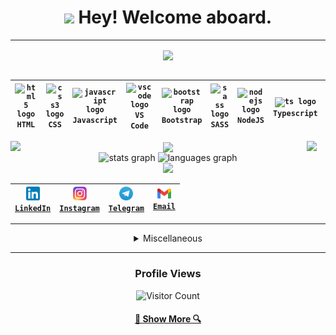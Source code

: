 
<h1 align="center"><img src="https://media.tenor.com/eT_e-q0D5xoAAAAi/long-livethe-blob-sunglasses.gif" width="30px"> Hey! Welcome aboard. </h1>

___

<!-- <img align="right" height="150" src="https://avatars.githubusercontent.com/u/109812198?v=4"  /> -->

<div align="center">
<img align="center" src="https://cdn.discordapp.com/attachments/1080914521000005654/1080961042609348758/20230302_221151.png" width="350px" /><br>
<br>

|<code><img src="https://cdn.jsdelivr.net/gh/devicons/devicon/icons/html5/html5-original.svg" width="25" alt="html5 logo" /></code><br>`HTML`|<code><img src="https://cdn.jsdelivr.net/gh/devicons/devicon/icons/css3/css3-original.svg" width="25" alt="css3 logo" /></code><br>`CSS`|<code><img src="https://cdn.jsdelivr.net/gh/devicons/devicon/icons/javascript/javascript-original.svg" width="25" alt="javascript logo" /></code><br>`Javascript`|<code><img src="https://cdn.jsdelivr.net/gh/devicons/devicon/icons/vscode/vscode-original.svg" width="25" alt="vscode logo" /></code><br>`VS Code`|<code><img src="https://cdn.jsdelivr.net/gh/devicons/devicon/icons/bootstrap/bootstrap-original.svg" width="25" alt="bootstrap logo" /></code><br>`Bootstrap`|<code><img src="https://cdn.jsdelivr.net/gh/devicons/devicon/icons/sass/sass-original.svg" width="25" alt="sass logo" /></code><br>`SASS`|<code><img src="https://cdn.jsdelivr.net/gh/devicons/devicon/icons/nodejs/nodejs-plain.svg" width="25" alt="nodejs logo" /></code><br>`NodeJS`|<code><img src="https://cdn.jsdelivr.net/gh/devicons/devicon/icons/typescript/typescript-original.svg" width="25" alt="ts logo" /></code><br>`Typescript`|<code><img src="https://cdn.jsdelivr.net/gh/devicons/devicon/icons/angularjs/angularjs-plain.svg" width="25" alt="angular logo" /></code><br>`Angular`|<code><img src="https://cdn.jsdelivr.net/gh/devicons/devicon/icons/java/java-original.svg" width="25" alt="java logo" /></code><br>`Java`|<code><img src="https://cdn.jsdelivr.net/gh/devicons/devicon/icons/postgresql/postgresql-plain.svg" width="25" alt="postgresql logo" /></code><br>`PostgreSQL`|<code><img src="https://cdn.jsdelivr.net/gh/devicons/devicon/icons/spring/spring-original.svg" width="25" alt="spring logo" /></code><br>`Spring`|
| --- | --- | --- | --- | --- | --- | --- | --- | --- | --- | --- | --- |
<!-- Made with love by Globulo <3 -->
<img align="left" src="https://cdn.discordapp.com/attachments/1080914521000005654/1080972275911770242/20230302_225737.png" width="30px" />
<img align="right" src="https://cdn.discordapp.com/attachments/1080914521000005654/1080972276285055118/20230302_225705.png" width="30px" />
<img align="center" src="https://cdn.discordapp.com/attachments/1080914521000005654/1080984698936885328/20230302_234542.png" width="400px" />
</div>

<div align="center">
      <img src="https://github-readme-stats.vercel.app/api?hide_title=false&hide_rank=true&show_icons=true&include_all_commits=true&count_private=true&disable_animations=false&theme=dracula&locale=en&hide_border=false&username=GlobuloBianco" height="150" alt="stats graph"  />
      <img src="https://github-readme-stats.vercel.app/api/top-langs?locale=en&hide_title=false&layout=compact&card_width=320&langs_count=5&theme=dracula&hide_border=false&username=GlobuloBianco" height="150" alt="languages graph"  />
      <!-- <img src="https://github-readme-stats.vercel.app/api?username=GlobuloBianco"  /> -->
</div>

<div align="center">
      <img src="https://cdn.discordapp.com/attachments/1080914521000005654/1080988337034231912/20230303_000128.png" width="300px" />

|<code><a href="https://www.linkedin.com/in/francescowu/"><img width="22px" src="assets/linkedin.svg"> LinkedIn</a></code>|<code><a href="https://www.instagram.com/wjh_asleep/"><img width="22px" src="assets/instagram.svg"> Instagram</a></code>|<code><a href="https://telegram.me/iglobulo"><img width="22px" src="assets/telegram.svg"> Telegram</a></code>|<code><a href="mailto:wufrancescojh@gmail.com"><img width="22px" src="assets/gmail.svg"> Email</a></code>|
| --- | --- | --- | --- |

</div>

___

<details>
<summary align="center">
      Miscellaneous
</summary>
<br>
<div align="center">
<img height="150" width="150" src="https://media4.giphy.com/media/5UxOaUbUVGm6vjoD7A/giphy.gif?cid=ecf05e47j52mphljuzhlc7a9j6y3ewfkg86gr9feyxd4xo12&rid=giphy.gif&ct=g"  />
<h3>&nbsp;&nbsp;Playing on Spotify:</h3>
<div>
  <a href="https://open.spotify.com/user/Globulo">
    <img src="https://spotify-github-profile.vercel.app/api/view?uid=y5u3x5jf0xyaz9doyjzzg97ob&cover_image=true&theme=novatorem&show_offline=false&bar_color=53b14f&bar_color_cover=false" alt="Spotify recently played"  />
  </a>
</div>
</div>
</details>

___
<!--https://media0.giphy.com/media/QyPgvXCIQ1nbCRDIXS/giphy.gif?cid=ecf05e47cnvlb3b4qn1z3p2eyej9c0nevm41k821jafwn4k1&rid=giphy.gif&ct=g-->
<div align="center">
      <h3>Profile Views</h3>
      
![Visitor Count](https://profile-counter.glitch.me/GlobuloBianco/count.svg)
      
</div>

<h4 align="center">
  <a href="https://github.com/GlobuloBianco?tab=repositories" title="Show Repositories">🔎 Show More 🔍</a>
</h4>
